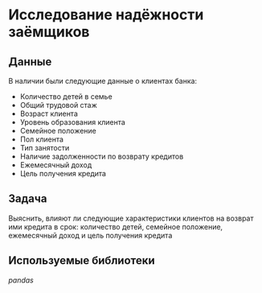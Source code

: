 # Исследование надёжности заёмщиков

## Данные

В наличии были следующие данные о клиентах банка:
- Количество детей в семье
- Общий трудовой стаж
- Возраст клиента
- Уровень образования клиента
- Семейное положение
- Пол клиента
- Тип занятости
- Наличие задолженности по возврату кредитов
- Ежемесячный доход
- Цель получения кредита

## Задача

Выяснить, влияют ли следующие характеристики клиентов на возврат ими кредита в срок: количество детей, семейное положение, ежемесячный доход и цель получения кредита

## Используемые библиотеки
*pandas*
